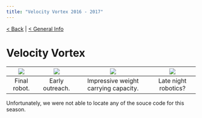 ```yaml
---
title: "Velocity Vortex 2016 - 2017"
---
```


[< Back](../index.md) | [< General Info](./index.md)

# Velocity Vortex

| <image src="../images/VelocityVortex/VelocityVortexImg.png" style="max-width: 100%; border: none; box-shadow: none;" /> | <image src="../images/VelocityVortex/EarlyOutreach.png" style="max-width: 100%; border: none; box-shadow: none;" /> | <image src="../images/VelocityVortex/YogaBall.png" style="max-width: 100%; border: none; box-shadow: none;" /> | <image src="../images/VelocityVortex/NightCrew.png" style="max-width: 100%; border: none; box-shadow: none;" /> |
| :---: | :---: | :---: | :---: |
| Final robot. | Early outreach. | Impressive weight carrying capacity. | Late night robotics? |

Unfortunately, we were not able to locate any of the souce code for this season.
